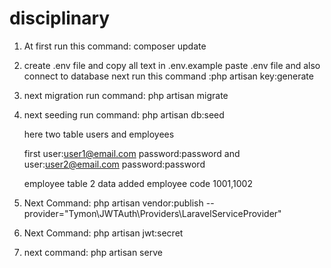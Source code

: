 # disciplinary
1. At first run this command:
   composer update

2. create .env file and copy all text in .env.example paste .env file and also connect to database next run this command
   :php artisan key:generate

3. next migration run command:
   php artisan migrate

4. next seeding run command:
   php artisan db:seed

   here two table users and employees

   first user:user1@email.com password:password and user:user2@email.com password:password 

   employee table 2 data added employee code 1001,1002

5. Next Command:
    php artisan vendor:publish --provider="Tymon\JWTAuth\Providers\LaravelServiceProvider"
	
6. Next Command:
   php artisan jwt:secret

7. next command:
   php artisan serve